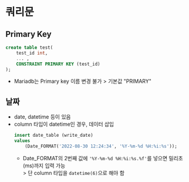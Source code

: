 # 쿼리문

## Primary Key
```sql
create table test(
    test_id int,
    ... ,
    CONSTRAINT PRIMARY KEY (test_id)
);
```
* Mariadb는 Primary key 이름 변경 불가 > 기본값 "PRIMARY"

## 날짜
* date, datetime 등이 있음
* column 타입이 datetime인 경우, 데이터 삽입
    ```sql
    insert date_table (write_date)
    values
        (Date_FORMAT('2022-08-30 12:24:34', '%Y-%m-%d %H:%i:%s'));
    ```
    * Date_FORMAT의 2번째 값에 <code>'%Y-%m-%d %H:%i:%s.%f'</code>를 넣으면 밀리초(ms)까지 입력 가능
        <br>> 단 column 타입을 <code>datetime(6)</code>으로 해야 함